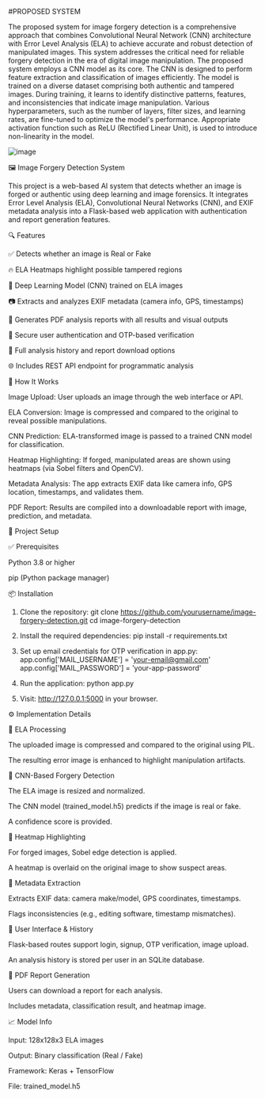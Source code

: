 #PROPOSED SYSTEM

The proposed system for image forgery detection is a comprehensive approach that combines Convolutional Neural Network (CNN) architecture with Error Level Analysis (ELA) to achieve accurate and robust detection of manipulated images. This system addresses the critical need for reliable forgery detection in the era of digital image manipulation. The proposed system employs a CNN model as its core. The CNN is designed to perform feature extraction and classification of images efficiently. The model is trained on a diverse dataset comprising both authentic and tampered images. During training, it learns to identify distinctive patterns, features, and inconsistencies that indicate image manipulation. Various hyperparameters, such as the number of layers, filter sizes, and learning rates, are fine-tuned to optimize the model's performance. Appropriate activation function such as ReLU (Rectified Linear Unit), is used to introduce non-linearity in the model. 

   ![image](https://github.com/user-attachments/assets/f91fef82-9066-46b8-8b04-e63eca3ea1da)

🖼️ Image Forgery Detection System

This project is a web-based AI system that detects whether an image is forged or authentic using deep learning and image forensics. It integrates Error Level Analysis (ELA), Convolutional Neural Networks (CNN), and EXIF metadata analysis into a Flask-based web application with authentication and report generation features.

🔍 Features

✅ Detects whether an image is Real or Fake

🔥 ELA Heatmaps highlight possible tampered regions

🧐 Deep Learning Model (CNN) trained on ELA images

📷 Extracts and analyzes EXIF metadata (camera info, GPS, timestamps)

📄 Generates PDF analysis reports with all results and visual outputs

🔐 Secure user authentication and OTP-based verification

🔢 Full analysis history and report download options

🌐 Includes REST API endpoint for programmatic analysis

🚀 How It Works

Image Upload: User uploads an image through the web interface or API.

ELA Conversion: Image is compressed and compared to the original to reveal possible manipulations.

CNN Prediction: ELA-transformed image is passed to a trained CNN model for classification.

Heatmap Highlighting: If forged, manipulated areas are shown using heatmaps (via Sobel filters and OpenCV).

Metadata Analysis: The app extracts EXIF data like camera info, GPS location, timestamps, and validates them.

PDF Report: Results are compiled into a downloadable report with image, prediction, and metadata.

🚀 Project Setup

✅ Prerequisites

Python 3.8 or higher

pip (Python package manager)

📦 Installation

1. Clone the repository:
git clone https://github.com/yourusername/image-forgery-detection.git
cd image-forgery-detection

2. Install the required dependencies:
pip install -r requirements.txt

3. Set up email credentials for OTP verification in app.py:
app.config['MAIL_USERNAME'] = 'your-email@gmail.com'
app.config['MAIL_PASSWORD'] = 'your-app-password'

4. Run the application:
python app.py

5. Visit: http://127.0.0.1:5000 in your browser.

⚙️ Implementation Details

🔸 ELA Processing

The uploaded image is compressed and compared to the original using PIL.

The resulting error image is enhanced to highlight manipulation artifacts.

🔸 CNN-Based Forgery Detection

The ELA image is resized and normalized.

The CNN model (trained_model.h5) predicts if the image is real or fake.

A confidence score is provided.

🔸 Heatmap Highlighting

For forged images, Sobel edge detection is applied.

A heatmap is overlaid on the original image to show suspect areas.

🔸 Metadata Extraction

Extracts EXIF data: camera make/model, GPS coordinates, timestamps.

Flags inconsistencies (e.g., editing software, timestamp mismatches).

🔸 User Interface & History

Flask-based routes support login, signup, OTP verification, image upload.

An analysis history is stored per user in an SQLite database.

🔸 PDF Report Generation

Users can download a report for each analysis.

Includes metadata, classification result, and heatmap image.

📈 Model Info

Input: 128x128x3 ELA images

Output: Binary classification (Real / Fake)

Framework: Keras + TensorFlow

File: trained_model.h5






